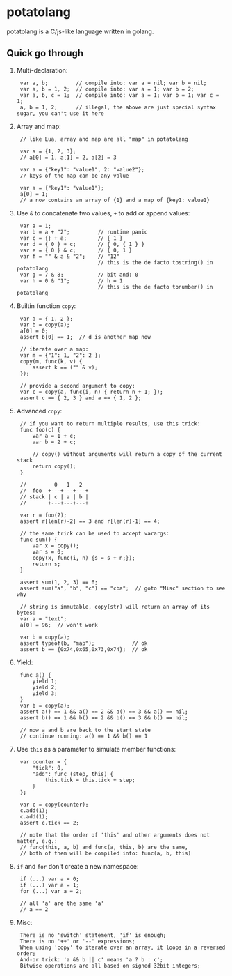 # potatolang

potatolang is a C/js-like language written in golang.

## Quick go through

1. Multi-declaration:

        var a, b;         // compile into: var a = nil; var b = nil;
        var a, b = 1, 2;  // compile into: var a = 1; var b = 2;
        var a, b, c = 1;  // compile into: var a = 1; var b = 1; var c = 1;
        a, b = 1, 2;      // illegal, the above are just special syntax sugar, you can't use it here

2. Array and map:

        // like Lua, array and map are all "map" in potatolang

        var a = {1, 2, 3};
        // a[0] = 1, a[1] = 2, a[2] = 3

        var a = {"key1": "value1", 2: "value2"};
        // keys of the map can be any value

        var a = {"key1": "value1"};
        a[0] = 1;
        // a now contains an array of {1} and a map of {key1: value1}

2. Use `&` to concatenate two values, `+` to add or append values:

        var a = 1;
        var b = a + "2";         // runtime panic
        var c = {} + a;          // { 1 }
        var d = { 0 } + c;       // { 0, { 1 } }
        var e = { 0 } & c;       // { 0, 1 }
        var f = "" & a & "2";    // "12" 
                                 // this is the de facto tostring() in potatolang
        var g = 7 & 8;           // bit and: 0
        var h = 0 & "1";         // h = 1
                                 // this is the de facto tonumber() in potatolang

2. Builtin function `copy`:

        var a = { 1, 2 };
        var b = copy(a);
        a[0] = 0;
        assert b[0] == 1;  // d is another map now

        // iterate over a map:
        var m = {"1": 1, "2": 2 };
        copy(m, func(k, v) {
            assert k == ("" & v);
        });

        // provide a second argument to copy:
        var c = copy(a, func(i, n) { return n + 1; });
        assert c == { 2, 3 } and a == { 1, 2 };

2. Advanced `copy`:

        // if you want to return multiple results, use this trick:
        func foo(c) {
            var a = 1 + c;
            var b = 2 + c;

            // copy() without arguments will return a copy of the current stack
            return copy();
        }

        //         0   1   2
        //  foo  +---+---+---+
        // stack | c | a | b |
        //       +---+---+---+

        var r = foo(2);
        assert r[len(r)-2] == 3 and r[len(r)-1] == 4;

        // the same trick can be used to accept varargs:
        func sum() {
            var x = copy();
            var s = 0;
            copy(x, func(i, n) {s = s + n;});
            return s;
        }

        assert sum(1, 2, 3) == 6;
        assert sum("a", "b", "c") == "cba";  // goto "Misc" section to see why

        // string is immutable, copy(str) will return an array of its bytes:
        var a = "text";
        a[0] = 96;  // won't work

        var b = copy(a);
        assert typeof(b, "map");            // ok
        assert b == {0x74,0x65,0x73,0x74};  // ok

2. Yield:

        func a() {
            yield 1;
            yield 2;
            yield 3;
        }
        var b = copy(a);
        assert a() == 1 && a() == 2 && a() == 3 && a() == nil;
        assert b() == 1 && b() == 2 && b() == 3 && b() == nil;

        // now a and b are back to the start state
        // continue running: a() == 1 && b() == 1

2. Use `this` as a parameter to simulate member functions:

        var counter = {
            "tick": 0,
            "add": func (step, this) {
                this.tick = this.tick + step;
            }
        };

        var c = copy(counter);
        c.add(1);
        c.add(1);
        assert c.tick == 2;

        // note that the order of 'this' and other arguments does not matter, e.g.: 
        // func(this, a, b) and func(a, this, b) are the same,
        // both of them will be compiled into: func(a, b, this)

2. `if` and `for` don't create a new namespace:

        if (...) var a = 0; 
        if (...) var a = 1; 
        for (...) var a = 2;
        
        // all 'a' are the same 'a'
        // a == 2

2. Misc:

        There is no 'switch' statement, 'if' is enough;
        There is no '++' or '--' expressions;
        When using 'copy' to iterate over an array, it loops in a reversed order;
        And-or trick: 'a && b || c' means 'a ? b : c';
        Bitwise operations are all based on signed 32bit integers;
